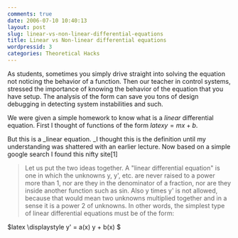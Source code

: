 ```yaml
---
comments: true
date: 2006-07-10 10:40:13
layout: post
slug: linear-vs-non-linear-differential-equations
title: Linear vs Non-linear differential equations
wordpressid: 3
categories: Theoretical Hacks
---
```


As students, sometimes you simply drive straight into solving the equation not noticing the behavior of a function.  Then our teacher in control systems, stressed the importance of knowing the behavior of the equation that you have setup.  The analysis of the form can save you tons of design debugging in detecting system instabilities and such.

We were given a simple homework to know what is a _linear_ differential equation.  First I thought of functions of the form
$latex \displaystyle y = mx + b.$

But this is a _linear equation. _I thought this is the definition until my understanding was shattered with an earlier lecture.  Now based on a simple google search I found this nifty site[1]


> Let us put the two ideas together.  A "linear differential equation" is one
in which the unknowns y, y', etc. are never raised to a power more than 1,
nor are they in the denominator of a fraction, nor are they inside another
function such as sin.
Also  y times y' is not allowed, because that would mean two unknowns
multiplied together and in a sense it is a power 2 of unknowns.  In other
words, the simplest type of linear differential equations must be of the
form:

$latex \displaystyle y' = a(x) y + b(x) $

